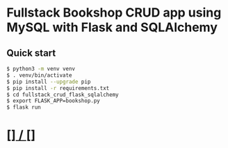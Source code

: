 # Fullstack Bookshop CRUD app using MySQL with Flask and SQLAlchemy

## Quick start
```bash
$ python3 -m venv venv
$ . venv/bin/activate
$ pip install --upgrade pip
$ pip install -r requirements.txt
$ cd fullstack_crud_flask_sqlalchemy
$ export FLASK_APP=bookshop.py
$ flask run
```
##
# [[] / []]()